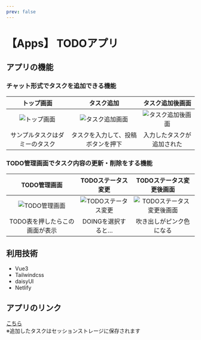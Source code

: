 ```yaml
---
prev: false
---
```


# 【Apps】 TODOアプリ

## アプリの機能  
### チャット形式でタスクを追加できる機能
|トップ画面|タスク追加|タスク追加後画面|
|:---:|:---:|:---:|
|![トップ画面](/images/top.png)|![タスク追加画面](/images/create-todo.png)|![タスク追加後画面](/images/result-create-todo.png)|
|サンプルタスクはダミーのタスク|タスクを入力して、投稿ボタンを押下|入力したタスクが追加された|

### TODO管理画面でタスク内容の更新・削除をする機能 
|TODO管理画面|TODOステータス変更|TODOステータス変更後画面|
|:---:|:---:|:---:|
|![TODO管理画面](/images/edit-todo.png)|![TODOステータス変更](/images/todo-version.png)|![TODOステータス変更後画面](/images/result-edit-todo.png)|
|TODO表を押したらこの画面が表示|DOINGを選択すると…|吹き出しがピンク色になる|

## 利用技術  
*  Vue3
*  Tailwindcss
*  daisyUI
*  Netlify

## アプリのリンク
[こちら](https://chotchat.netlify.app/)  
※追加したタスクはセッションストレージに保存されます

